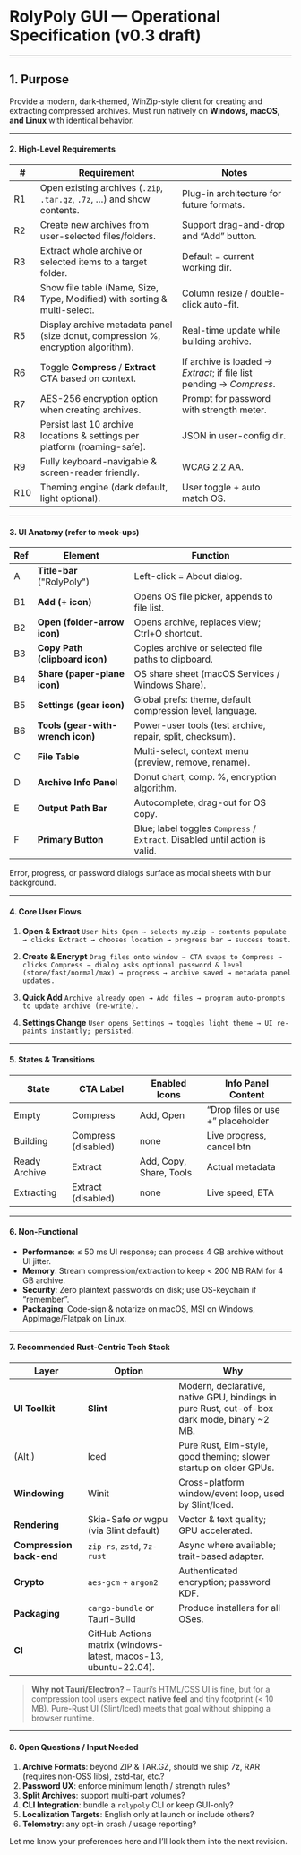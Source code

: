 # RolyPoly GUI — Operational Specification (v0.3 draft)

---

## 1. Purpose

Provide a modern, dark-themed, WinZip-style client for creating and extracting compressed archives. Must run natively on **Windows, macOS, and Linux** with identical behavior.

---

#### 2. High-Level Requirements

| #   | Requirement                                                                       | Notes                                                                |
| --- | --------------------------------------------------------------------------------- | -------------------------------------------------------------------- |
| R1  | Open existing archives (`.zip`, `.tar.gz`, `.7z`, …) and show contents.           | Plug-in architecture for future formats.                             |
| R2  | Create new archives from user-selected files/folders.                             | Support drag-and-drop and “Add” button.                              |
| R3  | Extract whole archive or selected items to a target folder.                       | Default = current working dir.                                       |
| R4  | Show file table (Name, Size, Type, Modified) with sorting & multi-select.         | Column resize / double-click auto-fit.                               |
| R5  | Display archive metadata panel (size donut, compression %, encryption algorithm). | Real-time update while building archive.                             |
| R6  | Toggle **Compress** / **Extract** CTA based on context.                           | If archive is loaded → *Extract*; if file list pending → *Compress*. |
| R7  | AES-256 encryption option when creating archives.                                 | Prompt for password with strength meter.                             |
| R8  | Persist last 10 archive locations & settings per platform (roaming-safe).         | JSON in user-config dir.                                             |
| R9  | Fully keyboard-navigable & screen-reader friendly.                                | WCAG 2.2 AA.                                                         |
| R10 | Theming engine (dark default, light optional).                                    | User toggle + auto match OS.                                         |

---

#### 3. UI Anatomy (refer to mock-ups)

| Ref | Element                           | Function                                                                    |
| --- | --------------------------------- | --------------------------------------------------------------------------- |
| A   | **Title-bar** ("RolyPoly")        | Left-click = About dialog.                                                  |
| B1  | **Add (+ icon)**                  | Opens OS file picker, appends to file list.                                 |
| B2  | **Open (folder-arrow icon)**      | Opens archive, replaces view; Ctrl+O shortcut.                              |
| B3  | **Copy Path (clipboard icon)**    | Copies archive or selected file paths to clipboard.                         |
| B4  | **Share (paper-plane icon)**      | OS share sheet (macOS Services / Windows Share).                            |
| B5  | **Settings (gear icon)**          | Global prefs: theme, default compression level, language.                   |
| B6  | **Tools (gear-with-wrench icon)** | Power-user tools (test archive, repair, split, checksum).                   |
| C   | **File Table**                    | Multi-select, context menu (preview, remove, rename).                       |
| D   | **Archive Info Panel**            | Donut chart, comp. %, encryption algorithm.                                 |
| E   | **Output Path Bar**               | Autocomplete, drag-out for OS copy.                                         |
| F   | **Primary Button**                | Blue; label toggles `Compress` / `Extract`. Disabled until action is valid. |

Error, progress, or password dialogs surface as modal sheets with blur background.

---

#### 4. Core User Flows

1. **Open & Extract**
   `User hits Open → selects my.zip → contents populate → clicks Extract → chooses location → progress bar → success toast.`

2. **Create & Encrypt**
   `Drag files onto window → CTA swaps to Compress → clicks Compress → dialog asks optional password & level (store/fast/normal/max) → progress → archive saved → metadata panel updates.`

3. **Quick Add**
   `Archive already open → Add files → program auto-prompts to update archive (re-write).`

4. **Settings Change**
   `User opens Settings → toggles light theme → UI re-paints instantly; persisted.`

---

#### 5. States & Transitions

| State         | CTA Label           | Enabled Icons           | Info Panel Content                |
| ------------- | ------------------- | ----------------------- | --------------------------------- |
| Empty         | Compress            | Add, Open               | “Drop files or use +” placeholder |
| Building      | Compress (disabled) | none                    | Live progress, cancel btn         |
| Ready Archive | Extract             | Add, Copy, Share, Tools | Actual metadata                   |
| Extracting    | Extract (disabled)  | none                    | Live speed, ETA                   |

---

#### 6. Non-Functional

* **Performance**: ≤ 50 ms UI response; can process 4 GB archive without UI jitter.
* **Memory**: Stream compression/extraction to keep < 200 MB RAM for 4 GB archive.
* **Security**: Zero plaintext passwords on disk; use OS-keychain if “remember”.
* **Packaging**: Code-sign & notarize on macOS, MSI on Windows, AppImage/Flatpak on Linux.

---

#### 7. Recommended Rust-Centric Tech Stack

| Layer                    | Option                                                          | Why                                                                                          |
| ------------------------ | --------------------------------------------------------------- | -------------------------------------------------------------------------------------------- |
| **UI Toolkit**           | **Slint**                                                       | Modern, declarative, native GPU, bindings in pure Rust, out-of-box dark mode, binary \~2 MB. |
| (Alt.)                   | Iced                                                            | Pure Rust, Elm-style, good theming; slower startup on older GPUs.                            |
| **Windowing**            | Winit                                                           | Cross-platform window/event loop, used by Slint/Iced.                                        |
| **Rendering**            | Skia-Safe *or* wgpu (via Slint default)                         | Vector & text quality; GPU accelerated.                                                      |
| **Compression back-end** | `zip-rs`, `zstd`, `7z-rust`                                     | Async where available; trait-based adapter.                                                  |
| **Crypto**               | `aes-gcm` + `argon2`                                            | Authenticated encryption; password KDF.                                                      |
| **Packaging**            | `cargo-bundle` or Tauri-Build                                   | Produce installers for all OSes.                                                             |
| **CI**                   | GitHub Actions matrix (windows-latest, macos-13, ubuntu-22.04). |                                                                                              |

> **Why not Tauri/Electron?** – Tauri’s HTML/CSS UI is fine, but for a compression tool users expect **native feel** and tiny footprint (< 10 MB). Pure-Rust UI (Slint/Iced) meets that goal without shipping a browser runtime.

---

#### 8. Open Questions / Input Needed

1. **Archive Formats**: beyond ZIP & TAR.GZ, should we ship 7z, RAR (requires non-OSS libs), zstd-tar, etc.?
2. **Password UX**: enforce minimum length / strength rules?
3. **Split Archives**: support multi-part volumes?
4. **CLI Integration**: bundle a `rolypoly` CLI or keep GUI-only?
5. **Localization Targets**: English only at launch or include others?
6. **Telemetry**: any opt-in crash / usage reporting?

Let me know your preferences here and I’ll lock them into the next revision.
